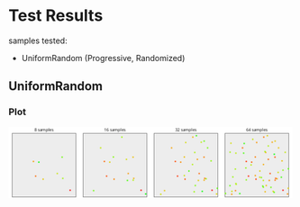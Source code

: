 # Test Results
 samples tested:
* UniformRandom (Progressive, Randomized)
## UniformRandom
### Plot
![UniformRandom](../../../_2d/samples/uniform_random/MakePlot_UniformRandom.png)  

